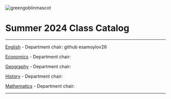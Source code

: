 ![greengoblinmascot](media/gg.jpeg)
# Summer 2024 Class Catalog
---

[English](english.md) - Department chair: github esamoylov26

[Economics](economics.md) - Department chair: <github username> 

[Geography](geography.md) - Department chair: <github username>

[History](history.md) - Department chair: <github username>

[Mathematics](math.md) - Department chair: <github username>

---
